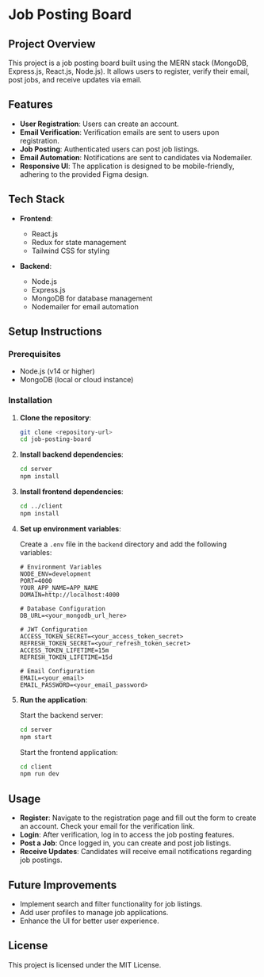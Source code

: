 # Job Posting Board

## Project Overview

This project is a job posting board built using the MERN stack (MongoDB, Express.js, React.js, Node.js). It allows users to register, verify their email, post jobs, and receive updates via email.

## Features

- **User Registration**: Users can create an account.
- **Email Verification**: Verification emails are sent to users upon registration.
- **Job Posting**: Authenticated users can post job listings.
- **Email Automation**: Notifications are sent to candidates via Nodemailer.
- **Responsive UI**: The application is designed to be mobile-friendly, adhering to the provided Figma design.

## Tech Stack

- **Frontend**:

  - React.js
  - Redux for state management
  - Tailwind CSS for styling
- **Backend**:

  - Node.js
  - Express.js
  - MongoDB for database management
  - Nodemailer for email automation

## Setup Instructions

### Prerequisites

- Node.js (v14 or higher)
- MongoDB (local or cloud instance)

### Installation

1. **Clone the repository**:

   ```bash
   git clone <repository-url>
   cd job-posting-board
   ```
2. **Install backend dependencies**:

   ```bash
   cd server
   npm install
   ```
3. **Install frontend dependencies**:

   ```bash
   cd ../client
   npm install
   ```
4. **Set up environment variables**:

   Create a `.env` file in the `backend` directory and add the following variables:

   ```env
   # Environment Variables
   NODE_ENV=development
   PORT=4000
   YOUR_APP_NAME=APP_NAME
   DOMAIN=http://localhost:4000

   # Database Configuration
   DB_URL=<your_mongodb_url_here>

   # JWT Configuration
   ACCESS_TOKEN_SECRET=<your_access_token_secret>
   REFRESH_TOKEN_SECRET=<your_refresh_token_secret>
   ACCESS_TOKEN_LIFETIME=15m
   REFRESH_TOKEN_LIFETIME=15d

   # Email Configuration
   EMAIL=<your_email>
   EMAIL_PASSWORD=<your_email_password>

   ```
5. **Run the application**:

   Start the backend server:

   ```bash
   cd server
   npm start
   ```

   Start the frontend application:

   ```bash
   cd client
   npm run dev
   ```

## Usage

- **Register**: Navigate to the registration page and fill out the form to create an account. Check your email for the verification link.
- **Login**: After verification, log in to access the job posting features.
- **Post a Job**: Once logged in, you can create and post job listings.
- **Receive Updates**: Candidates will receive email notifications regarding job postings.

## Future Improvements

- Implement search and filter functionality for job listings.
- Add user profiles to manage job applications.
- Enhance the UI for better user experience.

## License

This project is licensed under the MIT License.

